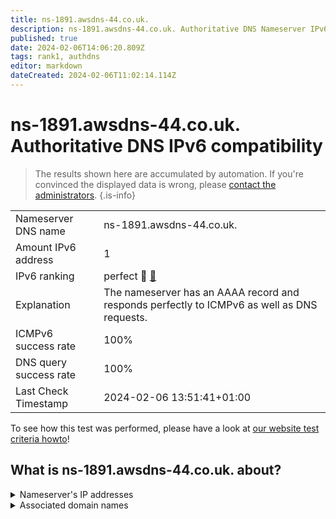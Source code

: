 ```yaml
---
title: ns-1891.awsdns-44.co.uk.
description: ns-1891.awsdns-44.co.uk. Authoritative DNS Nameserver IPv6 compatibility
published: true
date: 2024-02-06T14:06:20.809Z
tags: rank1, authdns
editor: markdown
dateCreated: 2024-02-06T11:02:14.114Z
---
```


# ns-1891.awsdns-44.co.uk. Authoritative DNS IPv6 compatibility

> The results shown here are accumulated by automation. If you're convinced the displayed data is wrong, please [contact the administrators](/howto/chat). 
{.is-info}




|   |   |
| - | - |
| Nameserver DNS name | ns-1891.awsdns-44.co.uk.
| Amount IPv6 address | 1
| IPv6 ranking | perfect :1st_place_medal: [🔗](/howto/ranking) |
| Explanation | The nameserver has an AAAA record and responds perfectly to ICMPv6 as well as DNS requests. |
| ICMPv6 success rate | 100%|
| DNS query success rate | 100% |
| Last Check Timestamp | 2024-02-06 13:51:41+01:00 |

To see how this test was performed, please have a look at [our website test criteria howto](/howto/testcriteria/authdns)!


## What is ns-1891.awsdns-44.co.uk. about?




<details>
<summary>Nameserver's IP addresses</summary>

2600:9000:5307:6300::1

</details>



<details>
<summary>Associated domain names</summary>

neo4j.com

</details>
